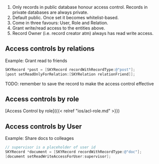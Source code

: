 1. Only records in public database honour access control. Records in private
   databases are always private.
2. Default public. Once set it becomes whitelist-based.
3. Come in three favours: User, Role and Relation.
4. Grant write/read access to the entities above.
5. Record Owner (i.e. record creator atm) always has read write access.

## Access controls by relations

Example: Grant read to friends

```objective-c
SKYRecord *post = [SKYRecord recordWithRecordType:@"post"];
[post setReadOnlyForRelation:[SKYRelation relationFriend]];
```

TODO: remember to save the record to make the access control effective

## Access controls by role

[Access Control by role]({{< relref "ios/acl-role.md" >}})

## Access controls by User

Example: Share docs to colleages

```objective-c
// supervisor is a placeholder of user id
SKYRecord *document = [SKYRecord recordWithRecordType:@"doc"];
[document setReadWriteAccessForUser:supervisor];
```
